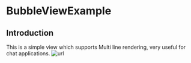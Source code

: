 # BubbleViewExample

## Introduction
This is a simple view which supports Multi line rendering, very useful for chat applications.
![url](https://github.com/retroGamer443/BubbleViewExample/blob/master/images/Screenshot_20200819-204353.jpg=400x)
